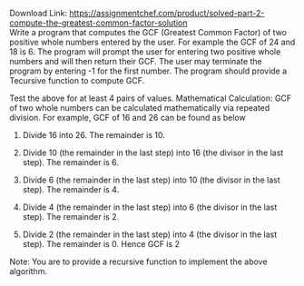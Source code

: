 Download Link: https://assignmentchef.com/product/solved-part-2-compute-the-greatest-common-factor-solution
<br>
Write a program that computes the GCF (Greatest Common Factor) of two positive whole numbers entered by the user. For example the GCF of 24 and 18 is 6. The program will prompt the user for entering two positive whole numbers and will then return their GCF. The user may terminate the program by entering -1 for the first number. The program should provide a Tecursive function to compute GCF.

Test the above for at least 4 pairs of values. Mathematical Calculation: GCF of two whole numbers can be calculated mathematically via repeated division. For example, GCF of 16 and 26 can be found as below

1. Divide 16 into 26. The remainder is 10.

2. Divide 10 (the remainder in the last step) into 16 (the divisor in the last step). The remainder is 6.

3. Divide 6 (the remainder in the last step) into 10 (the divisor in the last step). The remainder is 4.

4. Divide 4 (the remainder in the last step) into 6 (the divisor in the last step). The remainder is 2.

5. Divide 2 (the remainder in the last step) into 4 (the divisor in the last step). The remainder is 0. Hence GCF is 2

Note: You are to provide a recursive function to implement the above algorithm.